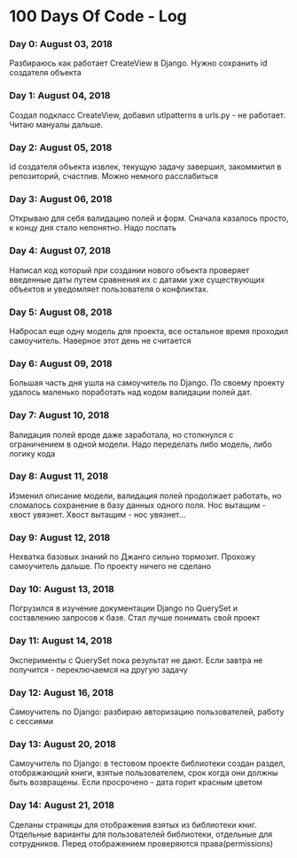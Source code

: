 # 100 Days Of Code - Log

### Day 0: August 03, 2018
Разбираюсь как работает CreateView в Django. Нужно сохранить id создателя объекта 

### Day 1: August 04, 2018
Создал подкласс CreateView, добавил utlpatterns в urls.py - не работает. Читаю мануалы дальше.

### Day 2: August 05, 2018
id создателя объекта извлек, текущую задачу завершил, закоммитил в репозиторий, счастлив. Можно немного расслабиться

### Day 3: August 06, 2018
Открываю для себя валидацию полей и форм. Сначала казалось просто, к концу дня стало непонятно. Надо поспать

### Day 4: August 07, 2018
Написал код который при создании нового объекта проверяет введенные даты путем сравнения их с датами уже существующих объектов и уведомляет пользователя о конфликтах.

### Day 5: August 08, 2018
Набросал еще одну модель для проекта, все остальное время проходил самоучитель. Наверное этот день не считается

### Day 6: August 09, 2018
Большая часть дня ушла на самоучитель по Django. По своему проекту удалось маленько поработать над кодом валидации полей дат. 

### Day 7: August 10, 2018
Валидация полей вроде даже заработала, но столкнулся с ограничением в одной модели. Надо переделать либо модель, либо логику кода

### Day 8: August 11, 2018
Изменил описание модели, валидация полей продолжает работать, но сломалось сохранение в базу данных одного поля. Нос вытащим - хвост увязнет. Хвост вытащим - нос увязнет...

### Day 9: August 12, 2018
Нехватка базовых знаний по Джанго сильно тормозит. Прохожу самоучитель дальше. По проекту ничего не сделано

### Day 10: August 13, 2018
Погрузился в изучение документации Django по QuerySet и составлению запросов к базе. Стал лучше понимать свой проект

### Day 11: August 14, 2018
Эксперименты с QuerySet пока результат не дают. Если завтра не получится - переключаемся на другую задачу

### Day 12: August 16, 2018
Самоучитель по Django: разбираю авторизацию пользователей, работу с сессиями

### Day 13: August 20, 2018
Самоучитель по Django: в тестовом проекте библиотеки создан раздел, отображающий книги, взятые пользователем, срок когда они должны быть возвращены. Если просрочено - дата горит красным цветом

### Day 14: August 21, 2018
Сделаны страницы для отображения взятых из библиотеки книг. Отдельные варианты для пользователей библиотеки, отдельные для сотрудников. Перед отображением проверяются права(permissions)

